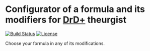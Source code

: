 # Configurator of a formula and its modifiers for [DrD+](http://www.altar.cz/drdplus/) theurgist

[![Build Status](https://travis-ci.org/jaroslavtyc/drd-plus-theurgist-configurator.svg?branch=master)](https://travis-ci.org/jaroslavtyc/drd-plus-theurgist-configurator)
[![License](https://poser.pugx.org/drd-plus/theurgist-configurator/license)](https://packagist.org/packages/drd-plus/theurgist-configurator)

Choose your formula in any of its modifications.